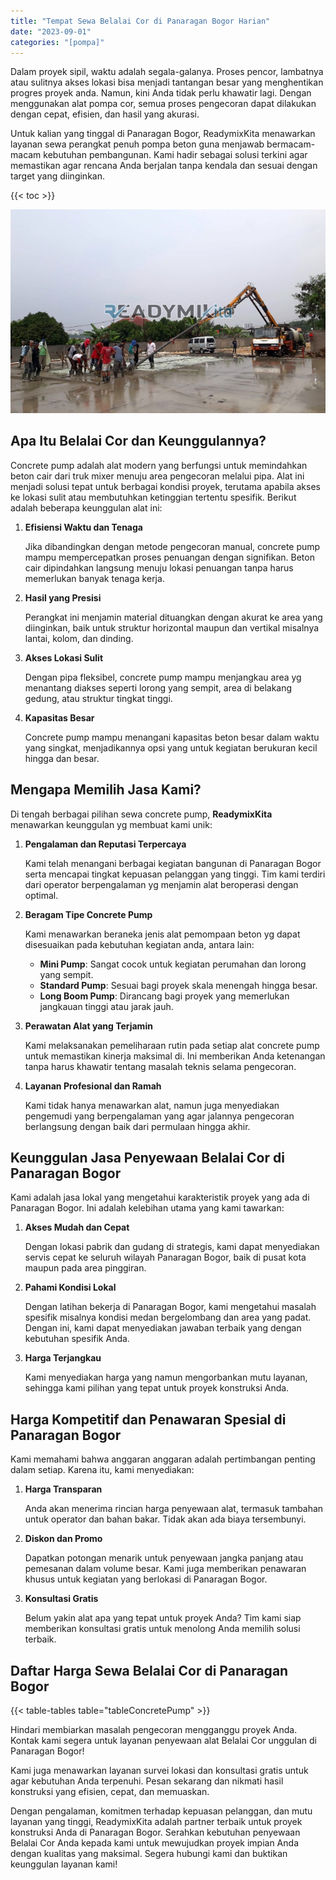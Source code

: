 ```yaml
---
title: "Tempat Sewa Belalai Cor di Panaragan Bogor Harian"
date: "2023-09-01"
categories: "[pompa]"
---
```


Dalam proyek sipil, waktu adalah segala-galanya. Proses pencor,  lambatnya atau sulitnya akses lokasi bisa menjadi tantangan besar yang menghentikan progres proyek anda. Namun, kini Anda tidak perlu khawatir lagi. Dengan menggunakan alat pompa cor, semua proses pengecoran dapat dilakukan dengan cepat, efisien, dan hasil yang akurasi.

Untuk kalian yang tinggal di Panaragan Bogor, ReadymixKita menawarkan layanan sewa perangkat penuh pompa beton guna menjawab bermacam-macam kebutuhan pembangunan. Kami hadir sebagai solusi terkini agar memastikan agar rencana Anda berjalan tanpa kendala dan sesuai dengan target yang diinginkan.

{{< toc >}}

![Tempat Sewa Belalai Cor di Panaragan Bogor Harian](/images/pompa/sewa-pompa-07.jpg)

## Apa Itu Belalai Cor dan Keunggulannya?

Concrete pump adalah alat modern yang berfungsi untuk memindahkan beton cair dari truk mixer menuju area pengecoran melalui pipa. Alat ini menjadi solusi tepat untuk berbagai kondisi proyek, terutama apabila akses ke lokasi sulit atau membutuhkan ketinggian tertentu spesifik. Berikut adalah beberapa keunggulan alat ini:

1. **Efisiensi Waktu dan Tenaga**

   Jika dibandingkan dengan metode pengecoran manual, concrete pump mampu mempercepatkan proses penuangan dengan signifikan. Beton cair dipindahkan langsung menuju lokasi penuangan tanpa harus memerlukan banyak tenaga kerja.

2. **Hasil yang Presisi**

   Perangkat ini menjamin material dituangkan dengan akurat ke area yang diinginkan, baik untuk struktur horizontal maupun dan vertikal misalnya lantai, kolom, dan dinding.

3. **Akses Lokasi Sulit**

   Dengan pipa fleksibel, concrete pump mampu menjangkau area yg menantang diakses seperti lorong yang sempit, area di belakang gedung, atau struktur tingkat tinggi.

4. **Kapasitas Besar**

   Concrete pump mampu menangani kapasitas beton besar dalam waktu yang singkat, menjadikannya opsi yang untuk kegiatan berukuran kecil hingga dan besar.

## Mengapa Memilih Jasa Kami?

Di tengah berbagai pilihan sewa concrete pump, **ReadymixKita** menawarkan keunggulan yg membuat kami unik:

1. **Pengalaman dan Reputasi Terpercaya**

   Kami telah menangani berbagai kegiatan bangunan di Panaragan Bogor serta mencapai tingkat kepuasan pelanggan yang tinggi. Tim kami terdiri dari operator berpengalaman yg menjamin alat beroperasi dengan optimal.

2. **Beragam Tipe Concrete Pump**

   Kami menawarkan beraneka jenis alat pemompaan beton yg dapat disesuaikan pada kebutuhan kegiatan anda, antara lain:
   - **Mini Pump**: Sangat cocok untuk kegiatan perumahan dan lorong yang sempit.
   - **Standard Pump**: Sesuai bagi proyek skala menengah hingga besar.
   - **Long Boom Pump**: Dirancang bagi proyek yang memerlukan jangkauan tinggi atau jarak jauh.

3. **Perawatan Alat yang Terjamin**

   Kami melaksanakan pemeliharaan rutin pada setiap alat concrete pump untuk memastikan kinerja maksimal di. Ini memberikan Anda ketenangan tanpa harus khawatir tentang masalah teknis selama pengecoran.

4. **Layanan Profesional dan Ramah**

   Kami tidak hanya menawarkan alat, namun juga menyediakan pengemudi yang berpengalaman yang agar jalannya pengecoran berlangsung dengan baik dari permulaan hingga akhir.

## Keunggulan Jasa Penyewaan Belalai Cor di Panaragan Bogor

Kami adalah jasa lokal yang mengetahui karakteristik proyek yang ada di Panaragan Bogor. Ini adalah kelebihan utama yang kami tawarkan:

1. **Akses Mudah dan Cepat**

   Dengan lokasi pabrik dan gudang di strategis, kami dapat menyediakan servis cepat ke seluruh wilayah Panaragan Bogor, baik di pusat kota maupun pada area pinggiran.

2. **Pahami Kondisi Lokal**

   Dengan latihan bekerja di Panaragan Bogor, kami mengetahui masalah spesifik misalnya kondisi medan bergelombang dan area yang padat. Dengan ini, kami dapat menyediakan jawaban terbaik yang dengan kebutuhan spesifik Anda.

3. **Harga Terjangkau**

   Kami menyediakan harga yang namun mengorbankan mutu layanan, sehingga kami pilihan yang tepat untuk proyek konstruksi Anda.

## Harga Kompetitif dan Penawaran Spesial di Panaragan Bogor

Kami memahami bahwa anggaran anggaran adalah pertimbangan penting dalam setiap. Karena itu, kami menyediakan:

1. **Harga Transparan**

   Anda akan menerima rincian harga penyewaan alat, termasuk tambahan untuk operator dan bahan bakar. Tidak akan ada biaya tersembunyi.

2. **Diskon dan Promo**

   Dapatkan potongan menarik untuk penyewaan jangka panjang atau pemesanan dalam volume besar. Kami juga memberikan penawaran khusus untuk kegiatan yang berlokasi di Panaragan Bogor.

3. **Konsultasi Gratis**

   Belum yakin alat apa yang tepat untuk proyek Anda? Tim kami siap memberikan konsultasi gratis untuk menolong Anda memilih solusi terbaik.

## Daftar Harga Sewa Belalai Cor di Panaragan Bogor

{{< table-tables table="tableConcretePump" >}}

Hindari membiarkan masalah pengecoran mengganggu proyek Anda. Kontak kami segera untuk layanan penyewaan alat Belalai Cor unggulan di Panaragan Bogor!

Kami juga menawarkan layanan survei lokasi dan konsultasi gratis untuk agar kebutuhan Anda terpenuhi. Pesan sekarang dan nikmati hasil konstruksi yang efisien, cepat, dan memuaskan.

Dengan pengalaman, komitmen terhadap kepuasan pelanggan, dan mutu layanan yang tinggi, ReadymixKita adalah partner terbaik untuk proyek konstruksi Anda di Panaragan Bogor. Serahkan kebutuhan penyewaan Belalai Cor Anda kepada kami untuk mewujudkan proyek impian Anda dengan kualitas yang maksimal. Segera hubungi kami dan buktikan keunggulan layanan kami!